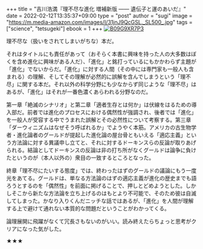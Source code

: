 +++
title = "吉川浩満『理不尽な進化 増補新版 —— 遺伝子と運のあいだ』"
date = 2022-02-12T13:35:37+09:00
type = "post"
author = "sugi"
image = "https://m.media-amazon.com/images/I/31jnJ9QcGSL._SL500_.jpg"
tags = ["science", "tetsugeki"]
ebook = 1
+++
<a href="https://www.amazon.co.jp/dp/B09G9XR7P3/?tag=chezsugi-22" target="_blank" class="alignleft"><img src="https://m.media-amazon.com/images/I/31jnJ9QcGSL._SL500_.jpg" alt="B09G9XR7P3" border="0" /></a>

理不尽な（扱いをされてしまいがちな）本だ。

それはタイトルにも責任があって（おそらく本書に興味を持った人の大多数はぼくを含め進化に興味がある人だ）、「進化」と銘打っているにもかかわらず主題が「進化」でないからだ。「進化」に対する人間（その中には専門家も一般人も含まれる）の理解、そしてその理解が必然的に誤解を含んでしまうという「理不尽」に関する本だ。それ以外の科学分野にも少なからず同じような「理不尽」はあるが、「進化」はそれが一番色濃くあらわれる分野なのだ。

第一章「絶滅のシナリオ」と第二章「適者生存とは何か」は伏線をはるための導入部だ。前者では進化のプロセスにおける偶然性が強調され、後者では「進化」を一般人が受容する中でうまれた誤解とその必然性について考察する。第三章「ダーウィニズムはなぜそう呼ばれるか」でようやく本筋。アメリカの古生物学者・進化論者のグールドが提起した進化論の屋台骨ともいえる「適応主義」という方法論に対する異議申し立てと、それに対するドーキンスらの反論が取りあげられる。結論としてドーキンスの反論は非の打ち所がなくグールドは論争に負けたというのが（本人以外の）衆目の一致するところとなった。

終章「理不尽にたいする態度」では、終わったはずのグールドの議論にもう一度光をあてる。グールドは、単なる方法論のはずの適応主義が進化の歴史までも語ろうとするのを「偶然性」を前面に掲げることで、押しとどめようとした。しかしそこから新たな方法論を立ち上げるのはもとより不可能で、そのため彼は自滅してしまった。かなり入りくんだニッチな話ではあるが、「進化」を人間が理解する上で避けて通れない本質的な問題だということがわかってくる。

論理展開に飛躍がなくて冗長さもないのがいい。読み終えたらちょっと思考がクリアになった気がした。

★★★